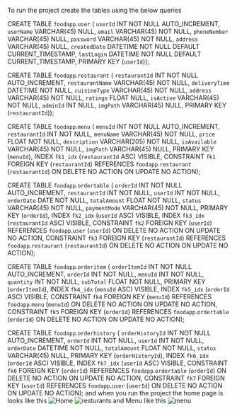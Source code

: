 To run the project create the tables using the below queries 

CREATE TABLE `foodapp`.`user` (
  `userId` INT NOT NULL AUTO_INCREMENT,
  `userName` VARCHAR(45) NULL,
  `email` VARCHAR(45) NOT NULL,
  `phoneNumber` VARCHAR(45) NULL,
  `password` VARCHAR(45) NOT NULL,
  `address` VARCHAR(45) NULL,
  `createdDate` DATETIME NOT NULL DEFAULT CURRENT_TIMESTAMP,
  `lastLogin` DATETIME NOT NULL DEFAULT CURRENT_TIMESTAMP,
  PRIMARY KEY (`userId`));


CREATE TABLE `foodapp`.`restaurant` (
  `restaurantId` INT NOT NULL AUTO_INCREMENT,
  `restaurantName` VARCHAR(45) NOT NULL,
  `deliveryTime` DATETIME NOT NULL,
  `cuisineType` VARCHAR(45) NOT NULL,
  `address` VARCHAR(45) NOT NULL,
  `ratings` FLOAT NULL,
  `isActive` VARCHAR(45) NOT NULL,
  `adminId` INT NULL,
  `imgPath` VARCHAR(45) NULL,
  PRIMARY KEY (`restaurantId`));

CREATE TABLE `foodapp`.`menu` (
  `menuId` INT NOT NULL AUTO_INCREMENT,
  `restaurantId` INT NOT NULL,
  `menuName` VARCHAR(45) NOT NULL,
  `price` FLOAT NOT NULL,
  `description` VARCHAR(205) NOT NULL,
  `isAvailable` VARCHAR(45) NOT NULL,
  `imgPath` VARCHAR(45) NULL,
  PRIMARY KEY (`menuId`),
  INDEX `fk1_idx` (`restaurantId` ASC) VISIBLE,
  CONSTRAINT `fk1`
    FOREIGN KEY (`restaurantId`)
    REFERENCES `foodapp`.`restaurant` (`restaurantId`)
    ON DELETE NO ACTION
    ON UPDATE NO ACTION);


CREATE TABLE `foodapp`.`ordertable` (
  `orderId` INT NOT NULL AUTO_INCREMENT,
  `restaurantId` INT NOT NULL,
  `userId` INT NOT NULL,
  `orderDate` DATE NOT NULL,
  `totalAmount` FLOAT NOT NULL,
  `status` VARCHAR(45) NOT NULL,
  `paymentMode` VARCHAR(45) NOT NULL,
  PRIMARY KEY (`orderId`),
  INDEX `fk2_idx` (`userId` ASC) VISIBLE,
  INDEX `fk3_idx` (`restaurantId` ASC) VISIBLE,
  CONSTRAINT `fk2`
    FOREIGN KEY (`userId`)
    REFERENCES `foodapp`.`user` (`userId`)
    ON DELETE NO ACTION
    ON UPDATE NO ACTION,
  CONSTRAINT `fk3`
    FOREIGN KEY (`restaurantId`)
    REFERENCES `foodapp`.`restaurant` (`restaurantId`)
    ON DELETE NO ACTION
    ON UPDATE NO ACTION);


CREATE TABLE `foodapp`.`orderitem` (
  `orderItemId` INT NOT NULL AUTO_INCREMENT,
  `orderId` INT NOT NULL,
  `menuId` INT NOT NULL,
  `quantity` INT NOT NULL,
  `subTotal` FLOAT NOT NULL,
  PRIMARY KEY (`orderItemId`),
  INDEX `fk4_idx` (`menuId` ASC) VISIBLE,
  INDEX `fk5_idx` (`orderId` ASC) VISIBLE,
  CONSTRAINT `fk4`
    FOREIGN KEY (`menuId`)
    REFERENCES `foodapp`.`menu` (`menuId`)
    ON DELETE NO ACTION
    ON UPDATE NO ACTION,
  CONSTRAINT `fk5`
    FOREIGN KEY (`orderId`)
    REFERENCES `foodapp`.`ordertable` (`orderId`)
    ON DELETE NO ACTION
    ON UPDATE NO ACTION);

CREATE TABLE `foodapp`.`orderhistory` (
  `orderHistoryId` INT NOT NULL AUTO_INCREMENT,
  `orderId` INT NOT NULL,
  `userId` INT NOT NULL,
  `orderDate` DATETIME NOT NULL,
  `totalAmount` FLOAT NOT NULL,
  `status` VARCHAR(45) NULL,
  PRIMARY KEY (`orderHistoryId`),
  INDEX `fk6_idx` (`orderId` ASC) VISIBLE,
  INDEX `fk7_idx` (`userId` ASC) VISIBLE,
  CONSTRAINT `fk6`
    FOREIGN KEY (`orderId`)
    REFERENCES `foodapp`.`ordertable` (`orderId`)
    ON DELETE NO ACTION
    ON UPDATE NO ACTION,
  CONSTRAINT `fk7`
    FOREIGN KEY (`userId`)
    REFERENCES `foodapp`.`user` (`userId`)
    ON DELETE NO ACTION ON UPDATE NO ACTION); and when you run the project the home page is looks like this
![Home](https://github.com/user-attachments/assets/6322d715-ec92-40bd-b46e-8180f68b662a)
![resturants](https://github.com/user-attachments/assets/154d2c0e-a2e8-4be0-999f-1c74882aa622)
and Menu like this
  ![menu](https://github.com/user-attachments/assets/37bdb0ea-0696-4054-92eb-da1cfa02815e)

